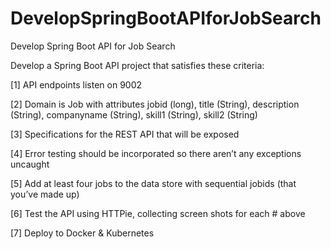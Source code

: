 # DevelopSpringBootAPIforJobSearch
Develop Spring Boot API for Job Search

Develop a Spring Boot API project that satisfies these criteria:

[1] API endpoints listen on 9002

[2] Domain is Job with attributes jobid (long), title (String), description (String), companyname (String), skill1 (String), skill2 (String)

[3] Specifications for the REST API that will be exposed

[4] Error testing should be incorporated so there aren’t any exceptions uncaught

[5] Add at least four jobs to the data store with sequential jobids (that you’ve made up)

[6] Test the API using HTTPie, collecting screen shots for each # above

[7] Deploy to Docker & Kubernetes
